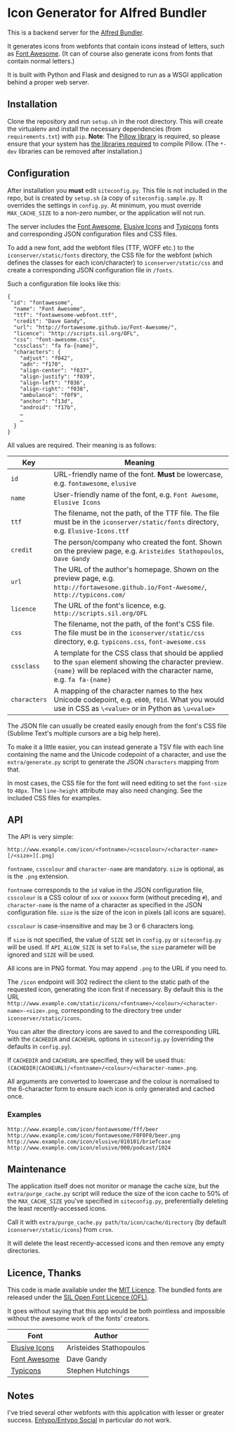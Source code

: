 # Icon Generator for Alfred Bundler #

This is a backend server for the [Alfred Bundler][alfred-bundler].

It generates icons from webfonts that contain icons instead of letters, such as [Font Awesome][font-awesome]. (It can of course also generate icons from fonts that contain normal letters.)

It is built with Python and Flask and designed to run as a WSGI application behind a proper web server.

## Installation ##

Clone the repository and run `setup.sh` in the root directory. This will create the virtualenv and install the necessary dependencies (from `requirements.txt`) with `pip`. **Note**: The [Pillow library][pillow] is required, so please ensure that your system has [the libraries required][pillow-install] to compile Pillow. (The `*-dev` libraries can be removed after installation.)

## Configuration ##

After installation you **must** edit `siteconfig.py`. This file is not included in the repo, but is created by `setup.sh` (a copy of `siteconfig.sample.py`. It overrides the settings in `config.py`. At minimum, you must override `MAX_CACHE_SIZE` to a non-zero number, or the application will not run.

The server includes the [Font Awesome][font-awesome], [Elusive Icons][elusive-icons] and [Typicons][typicons] fonts and corresponding JSON configuration files and CSS files.

To add a new font, add the webfont files (TTF, WOFF etc.) to the `iconserver/static/fonts` directory, the CSS file for the webfont (which defines the classes for each icon/character) to `iconserver/static/css` and create a corresponding JSON configuration file in `/fonts`.

Such a configuration file looks like this:

```
{
 "id": "fontawesome",
  "name": "Font Awesome",
  "ttf": "fontawesome-webfont.ttf",
  "credit": "Dave Gandy",
  "url": "http://fortawesome.github.io/Font-Awesome/",
  "licence": "http://scripts.sil.org/OFL",
  "css": "font-awesome.css",
  "cssclass": "fa fa-{name}",
  "characters": {
    "adjust": "f042",
    "adn": "f170",
    "align-center": "f037",
    "align-justify": "f039",
    "align-left": "f036",
    "align-right": "f038",
    "ambulance": "f0f9",
    "anchor": "f13d",
    "android": "f17b",
    …
    …
  }
}
```

All values are required. Their meaning is as follows:

|     Key      |                                                                                     Meaning                                                                                     |
|--------------|---------------------------------------------------------------------------------------------------------------------------------------------------------------------------------|
| `id`         | URL-friendly name of the font. **Must** be lowercase, e.g. `fontawesome`, `elusive`                                                                                             |
| `name`       | User-friendly name  of the font, e.g. `Font Awesome`, `Elusive Icons`                                                                                                           |
| `ttf`        | The filename, not the path, of the TTF file. The file must be in the `iconserver/static/fonts` directory, e.g. `Elusive-Icons.ttf`                                              |
| `credit`     | The person/company who created the font. Shown on the preview page, e.g. `Aristeides Stathopoulos`, `Dave Gandy`                                                                |
| `url`        | The URL of the author's homepage. Shown on the preview page, e.g. `http://fortawesome.github.io/Font-Awesome/`, `http://typicons.com/`                                          |
| `licence`    | The URL of the font's licence, e.g. `http://scripts.sil.org/OFL`                                                                                                                |
| `css`        | The filename, not the path, of the font's CSS file. The file must be in the `iconserver/static/css` directory, e.g. `typicons.css`, `font-awesome.css`                          |
| `cssclass`   | A template for the CSS class that should be applied to the `span` element showing the character preview. `{name}` will be replaced with the character name, e.g. `fa fa-{name}` |
| `characters` | A mapping of the character names to the hex Unicode codepoint, e.g. `e600`, `f01d`. What you would use in CSS as `\<value>` or in Python as `\u<value>`                         |

The JSON file can usually be created easily enough from the font's CSS file (Sublime Text's multiple cursors are a big help here).

To make it a little easier, you can instead generate a TSV file with each line containing the name and the Unicode codepoint of a character, and use the `extra/generate.py` script to generate the JSON `characters` mapping from that.

In most cases, the CSS file for the font will need editing to set the `font-size` to `48px`. The `line-height` attribute may also need changing. See the included CSS files for examples.

## API ##

The API is very simple:

```
http://www.example.com/icon/<fontname>/<csscolour>/<character-name>[/<size>][.png]
```
`fontname`, `csscolour` and `character-name` are mandatory. `size` is optional, as is the `.png` extension.

`fontname` corresponds to the `id` value in the JSON configuration file, `csscolour` is a CSS colour of `xxx` or `xxxxxx` form (without preceding `#`), and `character-name` is the name of a character as specified in the JSON configuration file. `size` is the size of the icon in pixels (all icons are square).

`csscolour` is case-insensitive and may be 3 or 6 characters long.

If `size` is not specified, the value of `SIZE` set in `config.py` or `siteconfig.py` will be used. If `API_ALLOW_SIZE` is set to `False`, the `size` parameter will be ignored and `SIZE` will be used.

All icons are in PNG format. You may append `.png` to the URL if you need to.

The `/icon` endpoint will 302 redirect the client to the static path of the requested icon, generating the icon first if necessary. By default this is the URL `http://www.example.com/static/icons/<fontname>/<colour>/<character-name>-<size>.png`, corresponding to the directory tree under `iconserver/static/icons`.

You can alter the directory icons are saved to and the corresponding URL with the `CACHEDIR` and `CACHEURL` options in `siteconfig.py` (overriding the defaults in `config.py`).

If `CACHEDIR` and `CACHEURL` are specified, they will be used thus: `(CACHEDIR|CACHEURL)/<fontname>/<colour>/<character-name>.png`.

All arguments are converted to lowercase and the colour is normalised to the 6-character form to ensure each icon is only generated and cached once.

### Examples ###

```
http://www.example.com/icon/fontawesome/fff/beer
http://www.example.com/icon/fontawesome/F0F0F0/beer.png
http://www.example.com/icon/elusive/010101/briefcase
http://www.example.com/icon/elusive/000/podcast/1024
```

## Maintenance ##

The application itself does not monitor or manage the cache size, but the `extra/purge_cache.py` script will reduce the size of the icon cache to 50% of the `MAX_CACHE_SIZE` you've specified in `siteconfig.py`, preferentially deleting the least recently-accessed icons.

Call it with `extra/purge_cache.py path/to/icon/cache/directory` (by default `iconserver/static/icons`) from `cron`.

It will delete the least recently-accessed icons and then remove any empty directories.

## Licence, Thanks ##

This code is made available under the [MIT Licence][mit-licence]. The bundled fonts are released under the [SIL Open Font Licence (OFL)][sil-licence].

It goes without saying that this app would be both pointless and impossible without the awesome work of the fonts' creators.

|              Font              |          Author         |
|--------------------------------|-------------------------|
| [Elusive Icons][elusive-icons] | Aristeides Stathopoulos |
| [Font Awesome][font-awesome]   | Dave Gandy              |
| [Typicons][typicons]           | Stephen Hutchings       |

## Notes ##

I've tried several other webfonts with this application with lesser or greater success. [Entypo/Entypo Social](http://www.entypo.com/) in particular do not work.



[alfred-bundler]: https://github.com/shawnrice/alfred-bundler
[font-awesome]: http://fortawesome.github.io/Font-Awesome/
[elusive-icons]: https://github.com/aristath/elusive-iconfont
[typicons]: http://typicons.com/
[mit-licence]: http://opensource.org/licenses/MIT
[sil-licence]: http://scripts.sil.org/OFL
[pillow]: http://pillow.readthedocs.org/en/latest/index.html
[pillow-install]: http://pillow.readthedocs.org/en/latest/installation.html
